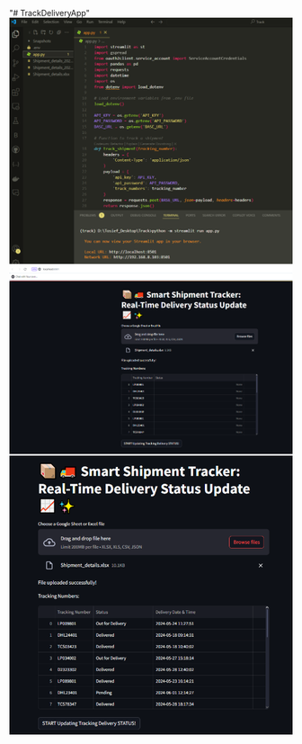 "# TrackDeliveryApp" 
![Snapshot of the code](Snapshots/0.png)
![My application in Streamlit](Snapshots/1.png)
![After fetching order status](Snapshots/2.png)
